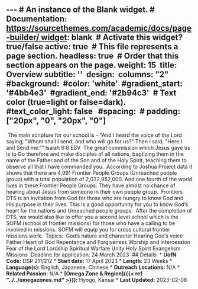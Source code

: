 --- # An instance of the Blank widget. # Documentation: https://sourcethemes.com/academic/docs/page-builder/ widget: blank  # Activate this widget? true/false active: true  # This file represents a page section. headless: true  # Order that this section appears on the page. weight: 15  title: Overview subtitle: ''  design:   columns: "2"   #background:     #color: 'white'     #gradient_start: '#4bb4e3'     #gradient_end: '#2b94c3'     # Text color (true=light or false=dark).     #text_color_light: false    #spacing:   #  padding: ["20px", "0", "20px", "0"] 
---
 The main scripture for our school is - "And I heard the voice of the Lord saying, "Whom shall I send, and who will go for us?" Then I said, "Here I am! Send me."" Isaiah 6:8 ESV  The great commission which Jesus gave us is to Go therefore and make disciples of all nations, baptizing them in the name of the Father and of the Son and of the Holy Spirit, teaching them to observe all that I have commanded you.  According to Joshua Project data it shows that there are 4,991 Frontier People Groups (Unreached people group) with a total population of 2,032,952,000. And one fourth of the world lives in these Frontier People Groups. They have almost no chance of hearing about Jesus from someone in their own people group.  Frontiers DTS is an invitation from God for those who are hungry to know God and His purpose in their lives. This is a good opportunity for you to know God’s heart for the nations and Unreached people groups.  After the completion of DTS, we would also like to offer you a second level school which is the SOFM (school of frontier missions) for those who have a calling to be involved in missions. SOFM will equip you for cross cultural frontier missions work.  Topics:  God’s nature and character Hearing God’s voice Father Heart of God Repentance and Forgiveness Worship and intercession Fear of the Lord Lordship Spiritual Warfare Unity Holy Spirit Evangelism Missions  Deadline for application: 24 March 2023  ## Details  * **UofN Code:** DSP 211/212 * **Start date:** 17 April 2023 * **Length:** 23 Weeks * **Language(s):** English, Japanese, Chinese * **Outreach Locations:** N/A * **Related Passion:** N/A * **[Omega Zone & Region]({{< ref "../../omegazones.md" >}}):** Hyogo, Kansai * **Last Updated:** 2023-02-08 